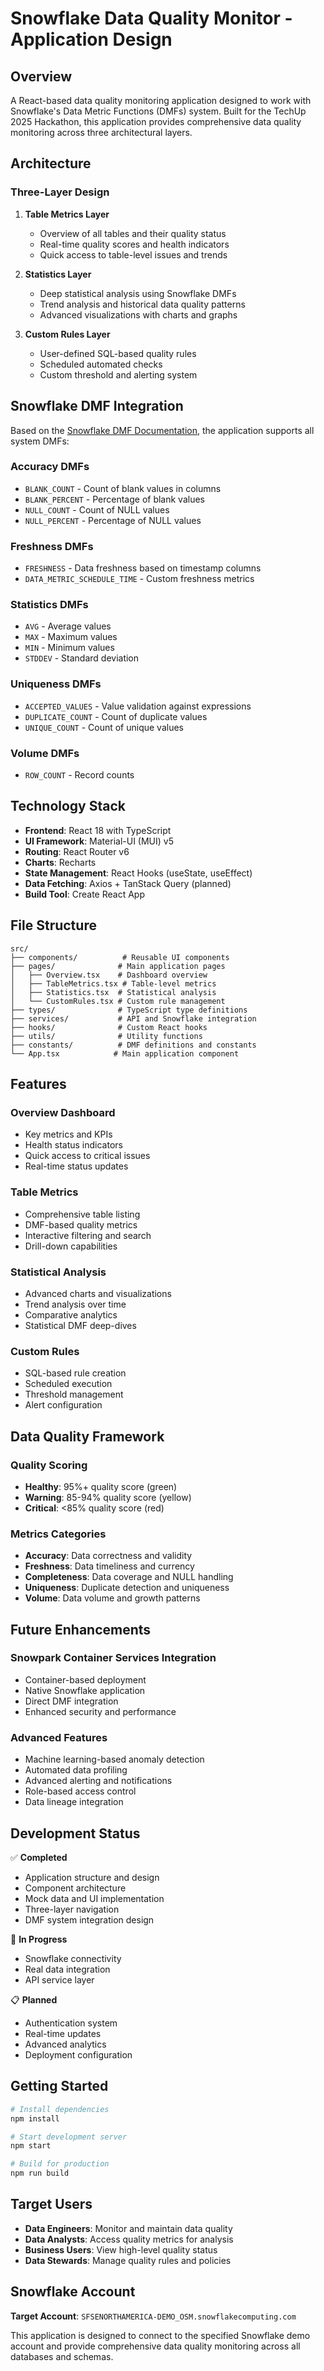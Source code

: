 # Snowflake Data Quality Monitor - Application Design

## Overview

A React-based data quality monitoring application designed to work with Snowflake's Data Metric Functions (DMFs) system. Built for the TechUp 2025 Hackathon, this application provides comprehensive data quality monitoring across three architectural layers.

## Architecture

### Three-Layer Design

1. **Table Metrics Layer**
   - Overview of all tables and their quality status
   - Real-time quality scores and health indicators
   - Quick access to table-level issues and trends

2. **Statistics Layer** 
   - Deep statistical analysis using Snowflake DMFs
   - Trend analysis and historical data quality patterns
   - Advanced visualizations with charts and graphs

3. **Custom Rules Layer**
   - User-defined SQL-based quality rules
   - Scheduled automated checks
   - Custom threshold and alerting system

## Snowflake DMF Integration

Based on the [Snowflake DMF Documentation](https://docs.snowflake.com/en/user-guide/data-quality-system-dmfs#system-dmfs), the application supports all system DMFs:

### Accuracy DMFs
- `BLANK_COUNT` - Count of blank values in columns
- `BLANK_PERCENT` - Percentage of blank values
- `NULL_COUNT` - Count of NULL values
- `NULL_PERCENT` - Percentage of NULL values

### Freshness DMFs
- `FRESHNESS` - Data freshness based on timestamp columns
- `DATA_METRIC_SCHEDULE_TIME` - Custom freshness metrics

### Statistics DMFs
- `AVG` - Average values
- `MAX` - Maximum values
- `MIN` - Minimum values
- `STDDEV` - Standard deviation

### Uniqueness DMFs
- `ACCEPTED_VALUES` - Value validation against expressions
- `DUPLICATE_COUNT` - Count of duplicate values
- `UNIQUE_COUNT` - Count of unique values

### Volume DMFs
- `ROW_COUNT` - Record counts

## Technology Stack

- **Frontend**: React 18 with TypeScript
- **UI Framework**: Material-UI (MUI) v5
- **Routing**: React Router v6
- **Charts**: Recharts
- **State Management**: React Hooks (useState, useEffect)
- **Data Fetching**: Axios + TanStack Query (planned)
- **Build Tool**: Create React App

## File Structure

```
src/
├── components/          # Reusable UI components
├── pages/              # Main application pages
│   ├── Overview.tsx    # Dashboard overview
│   ├── TableMetrics.tsx # Table-level metrics
│   ├── Statistics.tsx  # Statistical analysis
│   └── CustomRules.tsx # Custom rule management
├── types/              # TypeScript type definitions
├── services/           # API and Snowflake integration
├── hooks/              # Custom React hooks
├── utils/              # Utility functions
├── constants/          # DMF definitions and constants
└── App.tsx            # Main application component
```

## Features

### Overview Dashboard
- Key metrics and KPIs
- Health status indicators
- Quick access to critical issues
- Real-time status updates

### Table Metrics
- Comprehensive table listing
- DMF-based quality metrics
- Interactive filtering and search
- Drill-down capabilities

### Statistical Analysis
- Advanced charts and visualizations
- Trend analysis over time
- Comparative analytics
- Statistical DMF deep-dives

### Custom Rules
- SQL-based rule creation
- Scheduled execution
- Threshold management
- Alert configuration

## Data Quality Framework

### Quality Scoring
- **Healthy**: 95%+ quality score (green)
- **Warning**: 85-94% quality score (yellow)
- **Critical**: <85% quality score (red)

### Metrics Categories
- **Accuracy**: Data correctness and validity
- **Freshness**: Data timeliness and currency
- **Completeness**: Data coverage and NULL handling
- **Uniqueness**: Duplicate detection and uniqueness
- **Volume**: Data volume and growth patterns

## Future Enhancements

### Snowpark Container Services Integration
- Container-based deployment
- Native Snowflake application
- Direct DMF integration
- Enhanced security and performance

### Advanced Features
- Machine learning-based anomaly detection
- Automated data profiling
- Advanced alerting and notifications
- Role-based access control
- Data lineage integration

## Development Status

✅ **Completed**
- Application structure and design
- Component architecture
- Mock data and UI implementation
- Three-layer navigation
- DMF system integration design

🚧 **In Progress** 
- Snowflake connectivity
- Real data integration
- API service layer

📋 **Planned**
- Authentication system
- Real-time updates
- Advanced analytics
- Deployment configuration

## Getting Started

```bash
# Install dependencies
npm install

# Start development server
npm start

# Build for production
npm run build
```

## Target Users

- **Data Engineers**: Monitor and maintain data quality
- **Data Analysts**: Access quality metrics for analysis
- **Business Users**: View high-level quality status
- **Data Stewards**: Manage quality rules and policies

## Snowflake Account

**Target Account**: `SFSENORTHAMERICA-DEMO_OSM.snowflakecomputing.com`

This application is designed to connect to the specified Snowflake demo account and provide comprehensive data quality monitoring across all databases and schemas.

